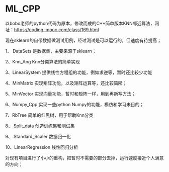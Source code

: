 # ML_CPP
以bobo老师的python代码为原本，修改而成的C++简单版本KNN邻近算法，网址：https://coding.imooc.com/class/169.html

 
现在sklearn的自带数据做测试用例，经过测试是可以运行的，但速度有待提高；

1、 DataSets 是数据集，主要来源于sklearn；

2、Knn_Ang Knn分类算法的简单实现

3、LinearSystem 提供线性方程组的功能，例如求逆等，暂时还比较少功能

4、MinMatrix 实现矩阵功能，以及矩阵运算等，还比较简陋；

5、MinVector 实现向量功能，暂时和矩阵一样，用到再新写方法；

6、Numpy_Cpp 实现一些python Numpy的功能，模仿和学习未目的；

7、RbTree 简单的红黑树，用于帮助Knn分类

8、 Split_data 创造训练集和测试集

9、 Standard_Scaler 数据归一化

10、LinearRegression 线性回归分析


对现有项目进行了小小的重构，把暂时不需要的部分去掉，运行速度接近个人满意的方向；

